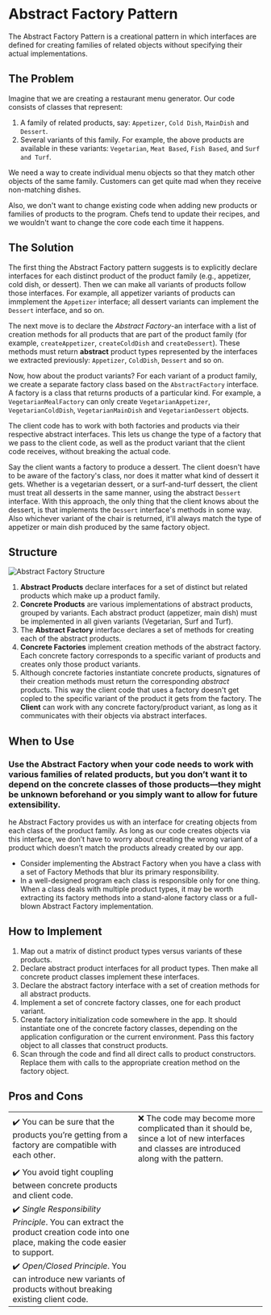 # Abstract Factory Pattern

The Abstract Factory Pattern is a creational pattern in which interfaces are defined for creating families of related objects without specifying their actual implementations.

## The Problem

Imagine that we are creating a restaurant menu generator. Our code consists of classes that represent:
1. A family of related products, say: `Appetizer`, `Cold Dish`, `MainDish` and `Dessert`.
2. Several variants of this family. For example, the above products are available in these variants: `Vegetarian`, `Meat Based`, `Fish Based`, and `Surf and Turf`.

We need a way to create individual menu objects so that they match other objects of the same family. Customers can get quite mad when they receive non-matching dishes.

Also, we don't want to change existing code when adding new products or families of products to the program. Chefs tend to update their recipes, and we wouldn't want to change the core code each time it happens.

## The Solution

The first thing the Abstract Factory pattern suggests is to explicitly declare interfaces for each distinct product of the product family (e.g., appetizer, cold dish, or dessert). Then we can make all variants of products follow those interfaces. For example, all appetizer variants of products can immplement the `Appetizer` interface; all dessert variants can implement the `Dessert` interface, and so on.

The next move is to declare the *Abstract Factory*-an interface with a list of creation methods for all products that are part of the product family (for example, `createAppetizer`, `createColdDish` and `createDessert`). These methods must return **abstract** product types represented by the interfaces we extracted previously: `Appetizer`, `ColdDish`, `Dessert` and so on.

Now, how about the product variants? For each variant of a product family, we create a separate factory class based on the `AbstractFactory` interface. A factory is a class that returns products of a particular kind. For example, a `VegetarianMealFactory` can only create `VegetarianAppetizer`, `VegetarianColdDish`, `VegetarianMainDish` and `VegetarianDessert` objects. 

The client code has to work with both factories and products via their respective abstract interfaces. This lets us change the type of a factory that we pass to the client code, as well as the product variant that the client code receives, without breaking the actual code.

Say the client wants a factory to produce a dessert. The client doesn't have to be aware of the factory's class, nor does it matter what kind of dessert it gets. Whether is a vegetarian dessert, or a surf-and-turf dessert, the client must treat all desserts in the same manner, using the abstract `Dessert` interface. With this approach, the only thing that the client knows about the dessert, is that implements the `Dessert` interface's methods in some way. Also whichever variant of the chair is returned, it'll always match the type of appetizer or main dish produced by the same factory object. 

## Structure

![Abstract Factory Structure]()

1. **Abstract Products** declare interfaces for a set of distinct but related products which make up a product family.
2. **Concrete Products** are various implementations of abstract products, grouped by variants. Each abstract product (appetizer, main dish) must be implemented in all given variants (Vegetarian, Surf and Turf).
3. The **Abstract Factory** interface declares a set of methods for creating each of the abstract products.
4. **Concrete Factories** implement creation methods of the abstract factory. Each concrete factory corresponds to a specific variant of products and creates only those product variants.
5. Although concrete factories instantiate concrete products, signatures of their creation methods must return the corresponding *abstract* products. This way the client code that uses a factory doesn't get copled to the specific variant of the product it gets from the factory. The **Client** can work with any concrete factory/product variant, as long as it communicates with their objects via abstract interfaces. 

## When to Use

### Use the Abstract Factory when your code needs to work with various families of related products, but you don’t want it to depend on the concrete classes of those products—they might be unknown beforehand or you simply want to allow for future extensibility.

he Abstract Factory provides us with an interface for creating objects from each class of the product family. As long as our code creates objects via this interface, we don’t have to worry about creating the wrong variant of a product which doesn’t match the products already created by our app.

- Consider implementing the Abstract Factory when you have a class with a set of Factory Methods that blur its primary responsibility.
- In a well-designed program each class is responsible only for one thing. When a class deals with multiple product types, it may be worth extracting its factory methods into a stand-alone factory class or a full-blown Abstract Factory implementation.

## How to Implement

1. Map out a matrix of distinct product types versus variants of these products.
2. Declare abstract product interfaces for all product types. Then make all concrete product classes implement these interfaces.
3. Declare the abstract factory interface with a set of creation methods for all abstract products.
4. Implement a set of concrete factory classes, one for each product variant.
5. Create factory initialization code somewhere in the app. It should instantiate one of the concrete factory classes, depending on the application configuration or the current environment. Pass this factory object to all classes that construct products.
6. Scan through the code and find all direct calls to product constructors. Replace them with calls to the appropriate creation method on the factory object.

## Pros and Cons

|||
|:---|:---|
|✔️  You can be sure that the products you’re getting from a factory are compatible with each other.|❌ The code may become more complicated than it should be, since a lot of new interfaces and classes are introduced along with the pattern. |
|✔️ You avoid tight coupling between concrete products and client code.||
|✔️ *Single Responsibility Principle*. You can extract the product creation code into one place, making the code easier to support.||
|✔️ *Open/Closed Principle*. You can introduce new variants of products without breaking existing client code.||
